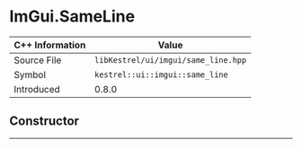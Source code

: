 
# ImGui.SameLine

| C++ Information | Value |
| --- | --- |
| Source File | `libKestrel/ui/imgui/same_line.hpp` |
| Symbol | `kestrel::ui::imgui::same_line` |
| Introduced | 0.8.0 |

## Constructor

---

